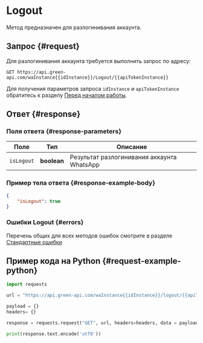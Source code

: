 # Logout

Метод предназначен для разлогинивания аккаунта.

## Запрос {#request}

Для разлогинивания аккаунта требуется выполнить запрос по адресу:
```
GET https://api.green-api.com/waInstance{{idInstance}}/Logout/{{apiTokenInstance}}
```

Для получения параметров запроса `idInstance` и `apiTokenInstance` обратитесь к разделу [Перед началом работы](../../before-start#parameters).

## Ответ {#response}

### Поля ответа {#response-parameters}

Поле | Тип |  Описание
----- | ----- | ----- 
`isLogout` | **boolean** | Результат разлогинивания аккаунта WhatsApp

### Пример тела ответа {#response-example-body}

```json
{
    "isLogout": true
}
```

### Ошибки Logout {#errors}

Перечень общих для всех методов ошибок смотрите в разделе [Стандартные ошибки](/api/common-errors)

## Пример кода на Python  {#request-example-python}

```python
import requests

url = "https://api.green-api.com/waInstance{{idInstance}}/logout/{{apiTokenInstance}}"

payload = {}
headers= {}

response = requests.request("GET", url, headers=headers, data = payload)

print(response.text.encode('utf8'))
```